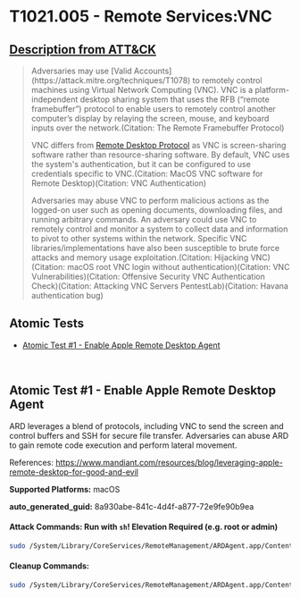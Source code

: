 # T1021.005 - Remote Services:VNC
## [Description from ATT&CK](https://attack.mitre.org/techniques/T1021/005)
<blockquote>Adversaries may use [Valid Accounts](https://attack.mitre.org/techniques/T1078) to remotely control machines using Virtual Network Computing (VNC).  VNC is a platform-independent desktop sharing system that uses the RFB (“remote framebuffer”) protocol to enable users to remotely control another computer’s display by relaying the screen, mouse, and keyboard inputs over the network.(Citation: The Remote Framebuffer Protocol)

VNC differs from [Remote Desktop Protocol](https://attack.mitre.org/techniques/T1021/001) as VNC is screen-sharing software rather than resource-sharing software. By default, VNC uses the system's authentication, but it can be configured to use credentials specific to VNC.(Citation: MacOS VNC software for Remote Desktop)(Citation: VNC Authentication)

Adversaries may abuse VNC to perform malicious actions as the logged-on user such as opening documents, downloading files, and running arbitrary commands. An adversary could use VNC to remotely control and monitor a system to collect data and information to pivot to other systems within the network. Specific VNC libraries/implementations have also been susceptible to brute force attacks and memory usage exploitation.(Citation: Hijacking VNC)(Citation: macOS root VNC login without authentication)(Citation: VNC Vulnerabilities)(Citation: Offensive Security VNC Authentication Check)(Citation: Attacking VNC Servers PentestLab)(Citation: Havana authentication bug)</blockquote>

## Atomic Tests

- [Atomic Test #1 - Enable Apple Remote Desktop Agent](#atomic-test-1---enable-apple-remote-desktop-agent)


<br/>

## Atomic Test #1 - Enable Apple Remote Desktop Agent
ARD leverages a blend of protocols, including VNC to send the screen and control buffers and SSH for secure file transfer. 
Adversaries can abuse ARD to gain remote code execution and perform lateral movement.

References:  https://www.mandiant.com/resources/blog/leveraging-apple-remote-desktop-for-good-and-evil

**Supported Platforms:** macOS


**auto_generated_guid:** 8a930abe-841c-4d4f-a877-72e9fe90b9ea






#### Attack Commands: Run with `sh`!  Elevation Required (e.g. root or admin) 


```sh
sudo /System/Library/CoreServices/RemoteManagement/ARDAgent.app/Contents/Resources/kickstart -activate -configure -allowAccessFor -allUsers -privs -all -quiet
```

#### Cleanup Commands:
```sh
sudo /System/Library/CoreServices/RemoteManagement/ARDAgent.app/Contents/Resources/kickstart -deactivate -stop -configure -privs -none -quiet
```





<br/>
